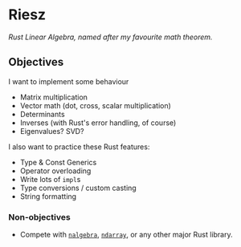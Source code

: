 # Riesz

_Rust Linear Algebra, named after my favourite math theorem._

## Objectives

I want to implement some behaviour

- Matrix multiplication
- Vector math (dot, cross, scalar multiplication)
- Determinants
- Inverses (with Rust's error handling, of course)
- Eigenvalues? SVD?

I also want to practice these Rust features:

- Type & Const Generics
- Operator overloading
- Write lots of `impl`s
- Type conversions / custom casting
- String formatting

### Non-objectives

- Compete with [`nalgebra`](https://nalgebra.org/), [`ndarray`](https://docs.rs/ndarray/latest/ndarray/), or any other major Rust library.
